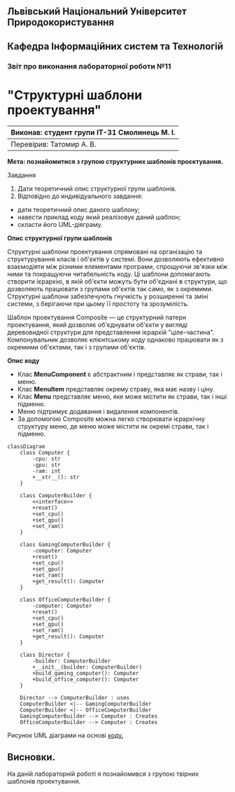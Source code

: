 ## Львівський Національний Університет Природокористування
## Кафедра Інформаційних систем та Технологій



### Звіт про виконання лабораторної роботи №11
# "Структурні шаблони проектування"



| Виконав: студент групи ІТ-31 Смолинець М. І. |
|----------------------------------------------|
| Перевірив: Татомир А. В.                     | 




**Мета: познайомитися з групою структурних  шаблонів проєктування.**


Завдання 

1. Дати теоретичний опис структурної  групи шаблонів.
2. Відповідно до индивідуального завдання:
- дати теоретичний опис даного шаблону;
- навести приклад коду який реалізовує даний шаблон;
- скласти його UML-діяграму.


**Опис структурної групи шаблонів**

Структурні шаблони проектування спрямовані на 
організацію та структурування класів і об'єктів у 
системі. Вони дозволяють ефективно взаємодіяти між
різними елементами програми, спрощуючи зв'язки між 
ними та покращуючи читабельність коду. Ці шаблони 
допомагають створити ієрархію, в якій об'єкти можуть 
бути об'єднані в структури, що дозволяють працювати з 
групами об'єктів так само, як з окремими. Структурні
шаблони забезпечують гнучкість у розширенні та зміні системи, з
берігаючи при цьому її простоту та зрозумілість.

Шаблон проектування Composite — це структурний патерн проектування, який 
дозволяє об'єднувати об'єкти у вигляді деревовидної структури для 
представлення ієрархій "ціле-частина". Компонувальник дозволяє клієнтському 
коду однаково працювати як з окремими об'єктами, так і з групами об'єктів.

**Опис коду**

 - Клас **MenuComponent** є абстрактним і представляє як страви, так і меню.
 - Клас **MenuItem** представляє окрему страву, яка має назву і ціну.
 - Клас **Menu** представляє меню, яке може містити як страви, так і інші підменю. 
 - Меню підтримує додавання і видалення компонентів.
 - За допомогою Composite можна легко створювати ієрархічну структуру меню, де 
   меню може містити як окремі страви, так і підменю.

```mermaid
classDiagram
    class Computer {
        -cpu: str
        -gpu: str
        -ram: int
        +__str__(): str
    }

    class ComputerBuilder {
        <<interface>>
        +reset()
        +set_cpu()
        +set_gpu()
        +set_ram()
    }

    class GamingComputerBuilder {
        -computer: Computer
        +reset()
        +set_cpu()
        +set_gpu()
        +set_ram()
        +get_result(): Computer
    }

    class OfficeComputerBuilder {
        -computer: Computer
        +reset()
        +set_cpu()
        +set_gpu()
        +set_ram()
        +get_result(): Computer
    }

    class Director { 
        -builder: ComputerBuilder
        +__init__(builder: ComputerBuilder)
        +build_gaming_computer(): Computer
        +build_office_computer(): Computer
    }

    Director --> ComputerBuilder : uses
    ComputerBuilder <|-- GamingComputerBuilder
    ComputerBuilder <|-- OfficeComputerBuilder
    GamingComputerBuilder --> Computer : Creates
    OfficeComputerBuilder --> Computer : Creates
```
Рисунок UML діаграми на основі [коду.](./compositee.py)


## Висновки. 

На даній лабораторній роботі я познайомився з групою твірних шаблонів проектування. 